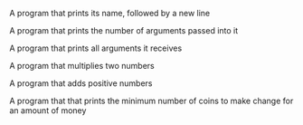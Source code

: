 A program that prints its name, followed by a new line

A program that prints the number of arguments passed into it

A program that prints all arguments it receives

A program that multiplies two numbers

A program that adds positive numbers

A program that that prints the minimum number of coins to make change for an amount of money
